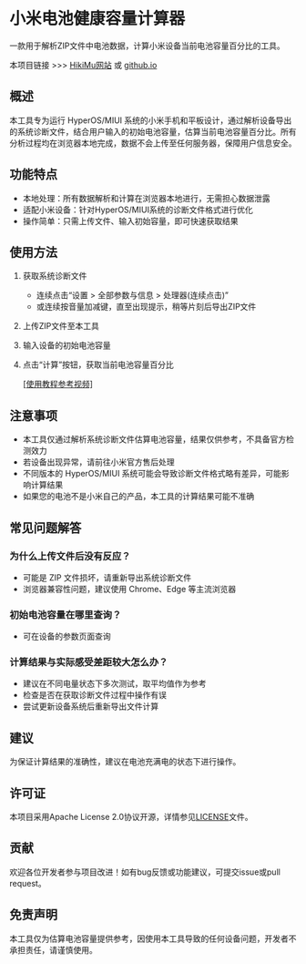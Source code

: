 # 小米电池健康容量计算器

一款用于解析ZIP文件中电池数据，计算小米设备当前电池容量百分比的工具。

本项目链接 >>> [HikiMu网站](https://hikimucheno.github.io/?=25.04.01.html) 或 [github.io](https://hikimucheno.github.io/HyperBatteryHealthCalc/)

## 概述
本工具专为运行 HyperOS/MIUI 系统的小米手机和平板设计，通过解析设备导出的系统诊断文件，结合用户输入的初始电池容量，估算当前电池容量百分比。所有分析过程均在浏览器本地完成，数据不会上传至任何服务器，保障用户信息安全。

## 功能特点
- 本地处理：所有数据解析和计算在浏览器本地进行，无需担心数据泄露
- 适配小米设备：针对HyperOS/MIUI系统的诊断文件格式进行优化
- 操作简单：只需上传文件、输入初始容量，即可快速获取结果


## 使用方法
1. 获取系统诊断文件
   - 连续点击“设置 > 全部参数与信息 > 处理器(连续点击)”
   - 或连续按音量加减键，直至出现提示，稍等片刻后导出ZIP文件
2. 上传ZIP文件至本工具
3. 输入设备的初始电池容量
4. 点击“计算”按钮，获取当前电池容量百分比

   [[使用教程参考视频]](http://player.bilibili.com/player.html?isOutside=true&aid=114260860472968&bvid=BV13YZ4YEE8B&cid=29177544707&p=1)

## 注意事项
- 本工具仅通过解析系统诊断文件估算电池容量，结果仅供参考，不具备官方检测效力
- 若设备出现异常，请前往小米官方售后处理
- 不同版本的 HyperOS/MIUI 系统可能会导致诊断文件格式略有差异，可能影响计算结果
- 如果您的电池不是小米自己的产品，本工具的计算结果可能不准确

## 常见问题解答

### 为什么上传文件后没有反应？​
- 可能是 ZIP 文件损坏，请重新导出系统诊断文件​
- 浏览器兼容性问题，建议使用 Chrome、Edge 等主流浏览器​

### 初始电池容量在哪里查询？​
- 可在设备的参数页面查询​
  
### 计算结果与实际感受差距较大怎么办？​
- 建议在不同电量状态下多次测试，取平均值作为参考​
- 检查是否在获取诊断文件过程中操作有误​
- 尝试更新设备系统后重新导出文件计算

## 建议
为保证计算结果的准确性，建议在电池充满电的状态下进行操作。

## 许可证
本项目采用Apache License 2.0协议开源，详情参见[LICENSE](LICENSE)文件。

## 贡献
欢迎各位开发者参与项目改进！如有bug反馈或功能建议，可提交issue或pull request。

## 免责声明
本工具仅为估算电池容量提供参考，因使用本工具导致的任何设备问题，开发者不承担责任，请谨慎使用。
